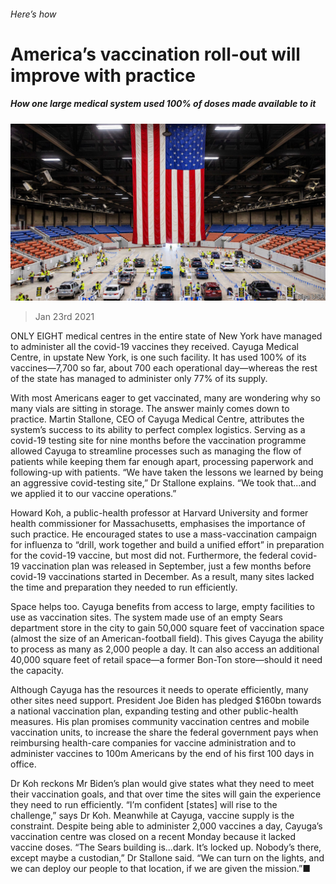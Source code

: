 ###### Here’s how

# America’s vaccination roll-out will improve with practice 

##### How one large medical system used 100% of doses made available to it 

![image](images/20210123_usp003.jpg) 

> Jan 23rd 2021 


ONLY EIGHT medical centres in the entire state of New York have managed to administer all the covid-19 vaccines they received. Cayuga Medical Centre, in upstate New York, is one such facility. It has used 100% of its vaccines—7,700 so far, about 700 each operational day—whereas the rest of the state has managed to administer only 77% of its supply.


With most Americans eager to get vaccinated, many are wondering why so many vials are sitting in storage. The answer mainly comes down to practice. Martin Stallone, CEO of Cayuga Medical Centre, attributes the system’s success to its ability to perfect complex logistics. Serving as a covid-19 testing site for nine months before the vaccination programme allowed Cayuga to streamline processes such as managing the flow of patients while keeping them far enough apart, processing paperwork and following-up with patients. “We have taken the lessons we learned by being an aggressive covid-testing site,” Dr Stallone explains. “We took that...and we applied it to our vaccine operations.”



Howard Koh, a public-health professor at Harvard University and former health commissioner for Massachusetts, emphasises the importance of such practice. He encouraged states to use a mass-vaccination campaign for influenza to “drill, work together and build a unified effort” in preparation for the covid-19 vaccine, but most did not. Furthermore, the federal covid-19 vaccination plan was released in September, just a few months before covid-19 vaccinations started in December. As a result, many sites lacked the time and preparation they needed to run efficiently.


Space helps too. Cayuga benefits from access to large, empty facilities to use as vaccination sites. The system made use of an empty Sears department store in the city to gain 50,000 square feet of vaccination space (almost the size of an American-football field). This gives Cayuga the ability to process as many as 2,000 people a day. It can also access an additional 40,000 square feet of retail space—a former Bon-Ton store—should it need the capacity.




Although Cayuga has the resources it needs to operate efficiently, many other sites need support. President Joe Biden has pledged $160bn towards a national vaccination plan, expanding testing and other public-health measures. His plan promises community vaccination centres and mobile vaccination units, to increase the share the federal government pays when reimbursing health-care companies for vaccine administration and to administer vaccines to 100m Americans by the end of his first 100 days in office.


Dr Koh reckons Mr Biden’s plan would give states what they need to meet their vaccination goals, and that over time the sites will gain the experience they need to run efficiently. “I’m confident [states] will rise to the challenge,” says Dr Koh. Meanwhile at Cayuga, vaccine supply is the constraint. Despite being able to administer 2,000 vaccines a day, Cayuga’s vaccination centre was closed on a recent Monday because it lacked vaccine doses. “The Sears building is...dark. It’s locked up. Nobody’s there, except maybe a custodian,” Dr Stallone said. “We can turn on the lights, and we can deploy our people to that location, if we are given the mission.”■

